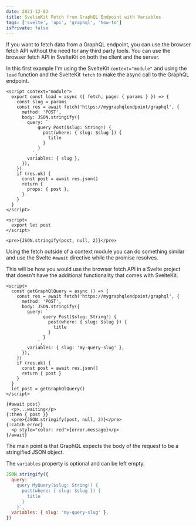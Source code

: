 ```yaml
---
date: 2021-12-02
title: SvelteKit Fetch from GraphQL Endpoint with Variables
tags: ['svelte', 'api', 'graphql', 'how-to']
isPrivate: false
---
```


If you want to fetch data from a GraphQL endpoint, you can use the
browser fetch API without the need for any third party tools. You can
use the browser fetch API in SvelteKit on both the client and the
server.

In this first example I'm using the SvelteKit `context="module"` and
using the `load` function and the SvelteKit `fetch` to make the async
call to the GraphQL endpoint.

```svelte
<script context="module">
  export const load = async ({ fetch, page: { params } }) => {
    const slug = params
    const res = await fetch('https://mygraphqlendpoint/graphql', {
      method: 'POST',
      body: JSON.stringify({
        query: `
            query Post($slug: String!) {
              post(where: { slug: $slug }) {
                title
              }
            }
          `,
        variables: { slug },
      }),
    })
    if (res.ok) {
      const post = await res.json()
      return {
        props: { post },
      }
    }
  }
</script>

<script>
  export let post
</script>

<pre>{JSON.stringify(post, null, 2)}</pre>
```

Using the fetch outside of a context module you can do something
similar and use the Svelte `#await` directive while the promise
resolves.

This will be how you would use the browser fetch API in a Svelte
project that doesn't have the additional functionality that comes with
SvelteKit.

```svelte
<script>
  const getGraphQlQuery = async () => {
    const res = await fetch('https://mygraphqlendpoint/graphql', {
      method: 'POST',
      body: JSON.stringify({
        query: `
              query Post($slug: String!) {
                post(where: { slug: $slug }) {
                  title
                }
              }
            `,
        variables: { slug: 'my-query-slug' },
      }),
    })
    if (res.ok) {
      const post = await res.json()
      return { post }
    }
  }
  let post = getGraphQlQuery()
</script>

{#await post}
  <p>...waiting</p>
{:then { post }}
  <pre>{JSON.stringify(post, null, 2)}</pre>
{:catch error}
  <p style="color: red">{error.message}</p>
{/await}
```

The main point is that GraphQL expects the body of the request to be a
stringified JSON object.

The `variables` property is optional and can be left empty.

```js
JSON.stringify({
  query: `
    query MyQuery($slug: String!) {
      post(where: { slug: $slug }) {
        title
      }
    }`,
  variables: { slug: 'my-query-slug' },
})
```

